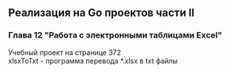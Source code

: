 ## Реализация на Go проектов части II
### Глава 12 "Работа с электронными таблицами Exсel"
Учебный проект на странице 372  
xlsxToTxt - программа перевода *.xlsx в txt файлы 